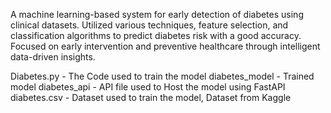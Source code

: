 A machine learning-based system for early detection of diabetes using clinical datasets. Utilized various
techniques, feature selection, and classification algorithms to predict diabetes risk with a good accuracy. Focused on
early intervention and preventive healthcare through intelligent data-driven insights.

Diabetes.py - The Code used to train the model
diabetes_model - Trained model
diabetes_api - API file used to Host the model using FastAPI
diabetes.csv - Dataset used to train the model, Dataset from Kaggle

